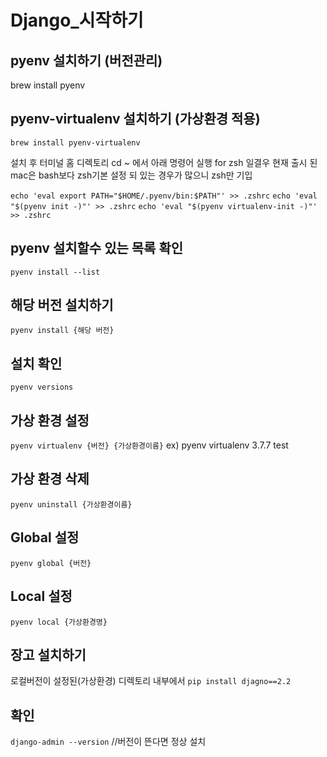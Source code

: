 # Django\_시작하기

## pyenv 설치하기 (버전관리)

brew install pyenv

## pyenv-virtualenv 설치하기 (가상환경 적용)

`brew install pyenv-virtualenv `

설치 후
터미널 홈 디렉토리 cd ~ 에서 아래 명령어 실행
for zsh 일결우 현재 출시 된 mac은 bash보다 zsh기본 설정 되 있는 경우가 많으니 zsh만 기입

`echo 'eval export PATH="$HOME/.pyenv/bin:$PATH"' >> .zshrc`
`echo 'eval "$(pyenv init -)"' >> .zshrc`
`echo 'eval "$(pyenv virtualenv-init -)"' >> .zshrc`

## pyenv 설치할수 있는 목록 확인

`pyenv install --list`

## 해당 버전 설치하기

`pyenv install {해당 버전}`

## 설치 확인

`pyenv versions`

## 가상 환경 설정

`pyenv virtualenv {버전} {가상환경이름}`
ex) pyenv virtualenv 3.7.7 test

## 가상 환경 삭제

`pyenv uninstall {가상환경이름}`

## Global 설정

`pyenv global {버전}`

## Local 설정

`pyenv local {가상환경명}`

## 장고 설치하기

로컬버전이 설정된(가상환경) 디렉토리 내부에서
`pip install djagno==2.2`

## 확인

`django-admin --version`
//버전이 뜬다면 정상 설치
